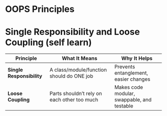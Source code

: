 # OOPS Principles
# Single Responsibility and Loose Coupling (self learn)
| Principle                 | What It Means                               | Why It Helps                                |
| ------------------------- | ------------------------------------------- | ------------------------------------------- |
| **Single Responsibility** | A class/module/function should do ONE job   | Prevents entanglement, easier changes       |
| **Loose Coupling**        | Parts shouldn’t rely on each other too much | Makes code modular, swappable, and testable |
